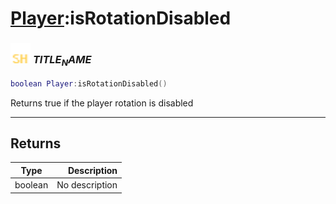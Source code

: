 # [Player](../player/README.md):isRotationDisabled

### <img src="../../.gitbook/assets/shared.png" width="32" height="32" /> $TITLE_NAME$

```lua
boolean Player:isRotationDisabled()
```

Returns true if the player rotation is disabled<br>

-----------------
## Returns

| Type   | Description |
| ------ | ----------: |
| boolean | No description |
